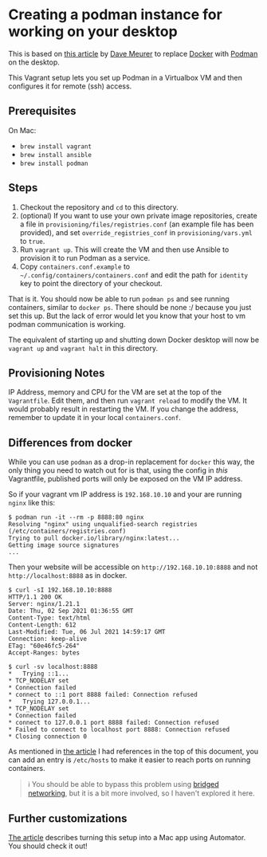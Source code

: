 # Creating a podman instance for working on your desktop

This is based on [this article] by [Dave Meurer] to replace
[Docker] with [Podman] on the desktop.

[this article]: https://www.redhat.com/sysadmin/replace-docker-podman-macos
[Dave Meurer]: https://twitter.com/davemeurer
[Docker]: https://www.docker.com
[Podman]: https://podman.io

This Vagrant setup lets you set up Podman in a Virtualbox VM and then configures
it for remote (ssh) access.

## Prerequisites

On Mac:

- `brew install vagrant`
- `brew install ansible`
- `brew install podman`

## Steps

1. Checkout the repository and `cd` to this directory.
2. (optional) If you want to use your own private image repositories, create a
   file in `provisioning/files/registries.conf` (an example file has been
   provided), and set `override_registries_conf` in `provisioning/vars.yml` to
   `true`.
3. Run `vagrant up`. This will create the VM and then use Ansible to provision
   it to run Podman as a service.
4. Copy `containers.conf.example` to `~/.config/containers/containers.conf` and
   edit the path for `identity` key to point the directory of your checkout.

That is it. You should now be able to run `podman ps` and see running
containers, similar to `docker ps`. There should be none :/ because you just set
this up. But the lack of error would let you know that your host to vm podman
communication is working.

The equivalent of starting up and shutting down Docker desktop will now be
`vagrant up` and `vagrant halt` in this directory.

## Provisioning Notes

IP Address, memory and CPU for the VM are set at the top of the `Vagrantfile`.
Edit them, and then run `vagrant reload` to modify the VM. It would probably
result in restarting the VM. If you change the address, remember to update it in
your local `containers.conf`.

## Differences from docker

While you can use `podman` as a drop-in replacement for `docker` this way, the
only thing you need to watch out for is that, using the config in *this*
Vagrantfile, published ports will only be exposed on the VM IP address.

So if your vagrant vm IP address is `192.168.10.10` and your are running `nginx`
like this:

```console
$ podman run -it --rm -p 8888:80 nginx
Resolving "nginx" using unqualified-search registries (/etc/containers/registries.conf)
Trying to pull docker.io/library/nginx:latest...
Getting image source signatures
...
```

Then your website will be accessible on `http://192.168.10.10:8888` and not
`http://localhost:8888` as in docker.

```console
$ curl -sI 192.168.10.10:8888
HTTP/1.1 200 OK
Server: nginx/1.21.1
Date: Thu, 02 Sep 2021 01:36:55 GMT
Content-Type: text/html
Content-Length: 612
Last-Modified: Tue, 06 Jul 2021 14:59:17 GMT
Connection: keep-alive
ETag: "60e46fc5-264"
Accept-Ranges: bytes

$ curl -sv localhost:8888
*   Trying ::1...
* TCP_NODELAY set
* Connection failed
* connect to ::1 port 8888 failed: Connection refused
*   Trying 127.0.0.1...
* TCP_NODELAY set
* Connection failed
* connect to 127.0.0.1 port 8888 failed: Connection refused
* Failed to connect to localhost port 8888: Connection refused
* Closing connection 0
```

As mentioned in [the article][this article] I had references in the top of this
document, you can add an entry is `/etc/hosts` to make it easier to reach ports
on running containers.

> :information_source: You should be able to bypass this problem using [bridged networking][bridge],
but it is a bit more involved, so I haven't explored it here.

[bridge]: https://www.vagrantup.com/docs/networking/public_network#default-router

## Further customizations

[The article][this article] describes turning this setup into a Mac app using
Automator. You should check it out!
